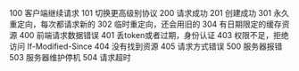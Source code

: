 100 客户端继续请求
101 切换更高级别协议
200 请求成功
201 创建成功 
301 永久重定向，每次都请求新的
302 临时重定向，还会用旧的
304 有日期限定的缓存资源
400 前端请求数据错误
401 丢token或者过期，身份认证
403 权限不足，拒绝访问
If-Modified-Since
404 没有找到资源
405 请求方式错误
500 服务器报错
503 服务器维护停机
504 请求超时